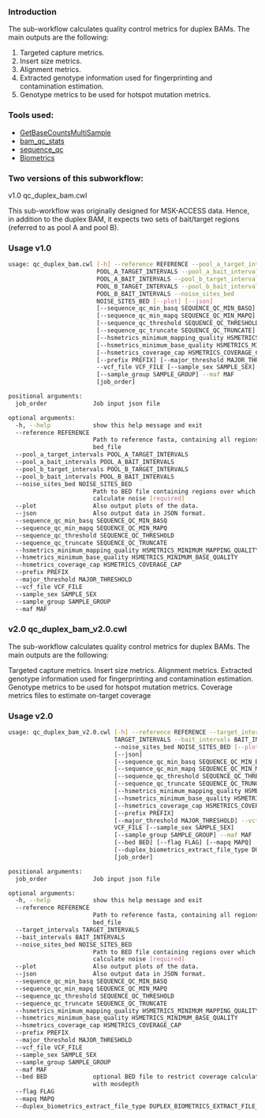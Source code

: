 ### Introduction
The sub-workflow calculates quality control metrics for duplex BAMs. The main outputs are the following:

1. Targeted capture metrics.
2. Insert size metrics.
3. Alignment metrics.
4. Extracted genotype information used for fingerprinting and contamination estimation.
5. Genotype metrics to be used for hotspot mutation metrics.

### Tools used:

- [GetBaseCountsMultiSample](../command_line_tools/getbasecountsmultisample/1.2.5)
- [bam_qc_stats](../bam_qc_stats/README.md)
- [sequence_qc](https://msk-access.gitbook.io/sequence-qc/)
- [Biometrics](https://msk-access.gitbook.io/biometrics/)

### Two versions of this subworkflow:
v1.0 qc_duplex_bam.cwl

This sub-workflow was originally designed for MSK-ACCESS data. Hence, in addition to the duplex BAM, it expects two sets of bait/target regions (referred to as pool A and pool B).

### Usage v1.0

```bash
usage: qc_duplex_bam.cwl [-h] --reference REFERENCE --pool_a_target_intervals
                         POOL_A_TARGET_INTERVALS --pool_a_bait_intervals
                         POOL_A_BAIT_INTERVALS --pool_b_target_intervals
                         POOL_B_TARGET_INTERVALS --pool_b_bait_intervals
                         POOL_B_BAIT_INTERVALS --noise_sites_bed
                         NOISE_SITES_BED [--plot] [--json]
                         [--sequence_qc_min_basq SEQUENCE_QC_MIN_BASQ]
                         [--sequence_qc_min_mapq SEQUENCE_QC_MIN_MAPQ]
                         [--sequence_qc_threshold SEQUENCE_QC_THRESHOLD]
                         [--sequence_qc_truncate SEQUENCE_QC_TRUNCATE]
                         [--hsmetrics_minimum_mapping_quality HSMETRICS_MINIMUM_MAPPING_QUALITY]
                         [--hsmetrics_minimum_base_quality HSMETRICS_MINIMUM_BASE_QUALITY]
                         [--hsmetrics_coverage_cap HSMETRICS_COVERAGE_CAP]
                         [--prefix PREFIX] [--major_threshold MAJOR_THRESHOLD]
                         --vcf_file VCF_FILE [--sample_sex SAMPLE_SEX]
                         [--sample_group SAMPLE_GROUP] --maf MAF
                         [job_order]

positional arguments:
  job_order             Job input json file

optional arguments:
  -h, --help            show this help message and exit
  --reference REFERENCE
                        Path to reference fasta, containing all regions in
                        bed_file
  --pool_a_target_intervals POOL_A_TARGET_INTERVALS
  --pool_a_bait_intervals POOL_A_BAIT_INTERVALS
  --pool_b_target_intervals POOL_B_TARGET_INTERVALS
  --pool_b_bait_intervals POOL_B_BAIT_INTERVALS
  --noise_sites_bed NOISE_SITES_BED
                        Path to BED file containing regions over which to
                        calculate noise [required]
  --plot                Also output plots of the data.
  --json                Also output data in JSON format.
  --sequence_qc_min_basq SEQUENCE_QC_MIN_BASQ
  --sequence_qc_min_mapq SEQUENCE_QC_MIN_MAPQ
  --sequence_qc_threshold SEQUENCE_QC_THRESHOLD
  --sequence_qc_truncate SEQUENCE_QC_TRUNCATE
  --hsmetrics_minimum_mapping_quality HSMETRICS_MINIMUM_MAPPING_QUALITY
  --hsmetrics_minimum_base_quality HSMETRICS_MINIMUM_BASE_QUALITY
  --hsmetrics_coverage_cap HSMETRICS_COVERAGE_CAP
  --prefix PREFIX
  --major_threshold MAJOR_THRESHOLD
  --vcf_file VCF_FILE
  --sample_sex SAMPLE_SEX
  --sample_group SAMPLE_GROUP
  --maf MAF
```

### v2.0 qc_duplex_bam_v2.0.cwl

The sub-workflow calculates quality control metrics for duplex BAMs. The main outputs are the following:

Targeted capture metrics.
Insert size metrics.
Alignment metrics.
Extracted genotype information used for fingerprinting and contamination estimation.
Genotype metrics to be used for hotspot mutation metrics.
Coverage metrics files to estimate on-target coverage

### Usage v2.0

```bash
usage: qc_duplex_bam_v2.0.cwl [-h] --reference REFERENCE --target_intervals
                              TARGET_INTERVALS --bait_intervals BAIT_INTERVALS
                              --noise_sites_bed NOISE_SITES_BED [--plot]
                              [--json]
                              [--sequence_qc_min_basq SEQUENCE_QC_MIN_BASQ]
                              [--sequence_qc_min_mapq SEQUENCE_QC_MIN_MAPQ]
                              [--sequence_qc_threshold SEQUENCE_QC_THRESHOLD]
                              [--sequence_qc_truncate SEQUENCE_QC_TRUNCATE]
                              [--hsmetrics_minimum_mapping_quality HSMETRICS_MINIMUM_MAPPING_QUALITY]
                              [--hsmetrics_minimum_base_quality HSMETRICS_MINIMUM_BASE_QUALITY]
                              [--hsmetrics_coverage_cap HSMETRICS_COVERAGE_CAP]
                              [--prefix PREFIX]
                              [--major_threshold MAJOR_THRESHOLD] --vcf_file
                              VCF_FILE [--sample_sex SAMPLE_SEX]
                              [--sample_group SAMPLE_GROUP] --maf MAF
                              [--bed BED] [--flag FLAG] [--mapq MAPQ]
                              [--duplex_biometrics_extract_file_type DUPLEX_BIOMETRICS_EXTRACT_FILE_TYPE]
                              [job_order]

positional arguments:
  job_order             Job input json file

optional arguments:
  -h, --help            show this help message and exit
  --reference REFERENCE
                        Path to reference fasta, containing all regions in
                        bed_file
  --target_intervals TARGET_INTERVALS
  --bait_intervals BAIT_INTERVALS
  --noise_sites_bed NOISE_SITES_BED
                        Path to BED file containing regions over which to
                        calculate noise [required]
  --plot                Also output plots of the data.
  --json                Also output data in JSON format.
  --sequence_qc_min_basq SEQUENCE_QC_MIN_BASQ
  --sequence_qc_min_mapq SEQUENCE_QC_MIN_MAPQ
  --sequence_qc_threshold SEQUENCE_QC_THRESHOLD
  --sequence_qc_truncate SEQUENCE_QC_TRUNCATE
  --hsmetrics_minimum_mapping_quality HSMETRICS_MINIMUM_MAPPING_QUALITY
  --hsmetrics_minimum_base_quality HSMETRICS_MINIMUM_BASE_QUALITY
  --hsmetrics_coverage_cap HSMETRICS_COVERAGE_CAP
  --prefix PREFIX
  --major_threshold MAJOR_THRESHOLD
  --vcf_file VCF_FILE
  --sample_sex SAMPLE_SEX
  --sample_group SAMPLE_GROUP
  --maf MAF
  --bed BED             optional BED file to restrict coverage calculation
                        with mosdepth
  --flag FLAG
  --mapq MAPQ
  --duplex_biometrics_extract_file_type DUPLEX_BIOMETRICS_EXTRACT_FILE_TYPE

  ```
